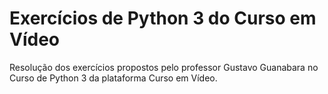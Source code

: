 # Exercícios de Python 3 do Curso em Vídeo
Resolução dos exercícios propostos pelo professor Gustavo Guanabara no Curso de Python 3 da plataforma Curso em Vídeo.
